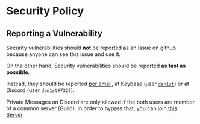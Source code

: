 # Security Policy

## Reporting a Vulnerability

Security vulnerabilities should **not** be reported as an issue on github because anyone can see this issue and use it.

On the other hand, Security vulnerabilities should be reported **as fast as possible**.

Instead, they should be reported [per email](mailto:daniel@wwwmaster.at), at Keybase (user [`dan1st`](https://keybase.io/dan1st)) or at Discord (user `dan1st#7327`).

Private Messages on Discord are only allowed if the both users are member of a common server (Guild).
In order to bypass that, you can join [this Server](https://discord.gg/sSTCSfP).